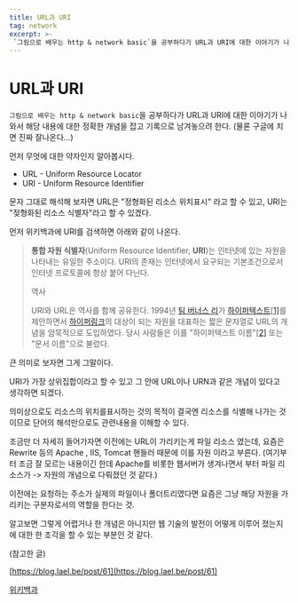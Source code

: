 ```yaml
---
title: URL과 URI
tag: network
excerpt: >-
 `그림으로 배우는 http & network basic`을 공부하다가 URL과 URI에 대한 이야기가 나와서 해당 내용에 대한 정확한 개념을 잡고 기록으로 남겨놓으려 한다. (물론 구글에 치면 진짜 잘나온다...)
---
```



# URL과 URI

`그림으로 배우는 http & network basic`을 공부하다가 URL과 URI에 대한 이야기가 나와서 해당 내용에 대한 정확한 개념을 잡고 기록으로 남겨놓으려 한다. (물론 구글에 치면 진짜 잘나온다...)

 먼저 무엇에 대한 약자인지 알아봅시다.

* URL - Uniform Resource Locator
* URI - Uniform Resource Identifier

문자 그대로 해석해 보자면 URL은 "정형화된 리소스 위치표시" 라고 할 수 있고, URI는 "젖형화된 리소스 식별자"라고 할 수 있겠다.

먼저 위키백과에 URI를 검색하면 아래와 같이 나온다.

> **통합 자원 식별자**(Uniform Resource Identifier, **URI**)는 인터넷에 있는 자원을 나타내는 유일한 주소이다. URI의 존재는 인터넷에서 요구되는 기본조건으로서 인터넷 프로토콜에 항상 붙어 다닌다.
>
> 역사
>
> URI와 URL은 역사를 함께 공유한다. 1994년 [팀 버너스 리](https://ko.wikipedia.org/wiki/%ED%8C%80_%EB%B2%84%EB%84%88%EC%8A%A4_%EB%A6%AC)가 [하이퍼텍스트](https://ko.wikipedia.org/wiki/%ED%95%98%EC%9D%B4%ED%8D%BC%ED%85%8D%EC%8A%A4%ED%8A%B8)[[1\]](https://ko.wikipedia.org/wiki/%ED%86%B5%ED%95%A9_%EC%9E%90%EC%9B%90_%EC%8B%9D%EB%B3%84%EC%9E%90#cite_note-FOOTNOTEPalmer2001-1)를 제안하면서 [하이퍼링크](https://ko.wikipedia.org/wiki/%ED%95%98%EC%9D%B4%ED%8D%BC%EB%A7%81%ED%81%AC)의 대상이 되는 자원을 대표하는 짧은 문자열로 URL의 개념을 암묵적으로 도입하였다. 당시 사람들은 이를 "하이퍼텍스트 이름"[[2\]](https://ko.wikipedia.org/wiki/%ED%86%B5%ED%95%A9_%EC%9E%90%EC%9B%90_%EC%8B%9D%EB%B3%84%EC%9E%90#cite_note-FOOTNOTEW3C1992-2) 또는 "문서 이름"으로 불렀다.



큰 의미로 보자면 그게 그말이다.

URI가 가장 상위집합이라고 할 수 있고 그 안에 URL이나 URN과 같은 개념이 있다고 생각하면 되겠다.

의미상으로도 리소스의 위치를표시하는 것의 목적이 결국엔 리소스를 식별해 나가는 것이므로 단어의 해석만으로도 관련내용을 이해할 수 있다.



조금만 더 자세히 들어가자면 이전에는 URL이 가리키는게 파일 리소스 였는데, 요즘은 Rewrite 등의 Apache , IIS, Tomcat 핸들러 때문에 이를 자원 이라고 부른다. (여기부터 조금 잘 모르는 내용이긴 한데 Apache를 비롯한 웹서버가 생겨나면서 부터 파일 리소스가 -> 자원의 개념으로 다뤄졌던 것 같다.)

이전에는 요청하는 주소가 실제의 파일이나 폴더트리였다면 요즘은 그냥 해당 자원을 가리키는 구분자로서의 역할을 한다는 것.



알고보면 그렇게 어렵거나 한 개념은 아니지만 웹 기술의 발전이 어떻게 이루어 졌는지에 대한 한 조각을 할 수 있는 부분인 것 같다.



(참고한 글)

[https://blog.lael.be/post/61](https://blog.lael.be/post/61)

[위키백과](https://ko.wikipedia.org/wiki/%ED%86%B5%ED%95%A9_%EC%9E%90%EC%9B%90_%EC%8B%9D%EB%B3%84%EC%9E%90)
